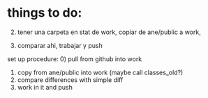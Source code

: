 # things to do:


2. tener una carpeta en stat de work, copiar de ane/public a work, 

3. comparar ahi, trabajar y push

set up procedure:
0) pull from github into work
1) copy from ane/public into work (maybe call classes_old?)
2) compare differences with simple diff
3) work in it and push
